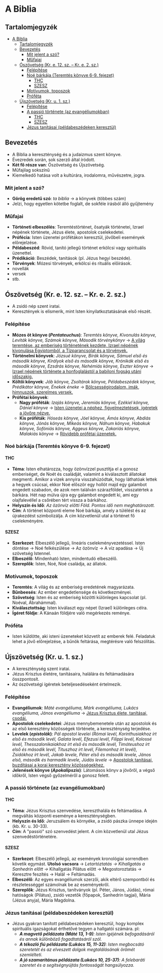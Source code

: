 # A Biblia

## Tartalomjegyzék
- [A Biblia](#a-biblia)
  - [Tartalomjegyzék](#tartalomjegyzék)
  - [Bevezetés](#bevezetés)
    - [Mit jelent a szó?](#mit-jelent-a-szó)
    - [Műfajai](#műfajai)
  - [Ószövetség (Kr. e. 12. sz. – Kr. e. 2. sz.)](#ószövetség-kr-e-12-sz--kr-e-2-sz)
    - [Felépítése](#felépítése)
    - [Noé bárkája (Teremtés könyve 6-9. fejezet)](#noé-bárkája-teremtés-könyve-6-9-fejezet)
      - [THC](#thc)
      - [SZESZ](#szesz)
    - [Motívumok, toposzok](#motívumok-toposzok)
    - [Próféta](#próféta)
  - [Újszövetség (Kr. u. 1. sz.)](#újszövetség-kr-u-1-sz)
    - [Felépítése](#felépítése-1)
    - [A passió története (az evangéliumokban)](#a-passió-története-az-evangéliumokban)
      - [THC](#thc-1)
      - [SZESZ](#szesz-1)
    - [Jézus tanításai (példabeszédeken keresztül)](#jézus-tanításai-példabeszédeken-keresztül)

## Bevezetés

- A Biblia a kereszténység és a judaizmus szent könyve.
- Évezredek során, sok szerző által íródott.
- **Két fő része van**: Ószövetség és Újszövetség.
- Műfajilag sokszínű
- Kiemelkedő hatása volt a kultúrára, irodalomra, művészetre, jogra.

### Mit jelent a szó?

- **Görög eredetű szó**: *ta biblia* → a könyvek (többes szám)
- Jelzi, hogy egyetlen kötetbe foglalt, de sokféle írásból álló gyűjtemény

### Műfajai

- **Történeti elbeszélés**: Teremtéstörténet, ősatyák történetei, Izrael népének története, Jézus élete, apostolok cselekedetei.
- **Prófécia**: Isten üzenetei prófétákon keresztül, jövőbeli események előrejelzése.
- **Példabeszéd**: Rövid, tanító jellegű történet erkölcsi vagy spirituális üzenettel.
- **Prédikáció**: Beszédek, tanítások (pl. Jézus hegyi beszéde).
- **Törvények**: Mózesi törvények, erkölcsi és rituális előírások.
- novellák
- versek
- stb.

## Ószövetség (Kr. e. 12. sz. – Kr. e. 2. sz.)

- A zsidó nép szent iratai.
- Keresztények is elismerik, mint Isten kinyilatkoztatásának első részét.

### Felépítése

- **Mózes öt könyve (*Pentateuchus*)**: *Teremtés könyve, Kivonulás könyve, Leviták könyve, Számok könyve, Második törvénykönyv* → <u>A világ teremtése, az emberiség történetének kezdete, Izrael népének kivonulása Egyiptomból, a Tízparancsolat és a törvények.</u>
- **Történelmi könyvek**: *Józsué könyve, Bírák könyve, Sámuel első és második könyve, Királyok első és második könyve, Krónikák első és második könyve, Ezsdrás könyve, Nehémiás könyve, Eszter könyve* → <u>Izrael népének története a honfoglalástól a babiloni fogság utáni időszakig.</u>
- **Költői könyvek**: *Jób könyve, Zsoltárok könyve, Példabeszédek könyve, Prédikátor könyve, Énekek éneke* → <u>Bölcsességirodalom, imák, himnuszok, szerelmes versek.</u>
- **Prófétai könyvek**:
  - **Nagy próféták**: *Izajás könyve, Jeremiás könyve, Ezékiel könyve, Dániel könyve* → <u>Isten üzenetei a néphez, figyelmeztetések, ígéretek a jövőre nézve.</u>
  - **Kis próféták**: *Hóseás könyve, Jóel könyve, Ámós könyve, Abdiás könyve, Jónás könyve, Mikeás könyve, Náhum könyve, Habakuk könyve, Sofóniás könyve, Aggeus könyve, Zakariás könyve, Malakiás könyve* → <u>Rövidebb prófétai üzenetek.</u>

### Noé bárkája (Teremtés könyve 6-9. fejezet)

#### THC

- **Téma**: Isten elhatározza, hogy özönvízzel pusztítja el a gonosz emberiséget, de Noét és családját, valamint a kiválasztott állatokat megmenti. Amikor a vizek annyira visszahúzódtak, hogy láthatóak lettek a hegyek csúcsai, ekkor Noé először egy hollót majd egy galambot engedett szabadon, de azok nem találván szárazföldet, visszatértek a bárkára. Hét nap múlva újra egy galambot engedett ki, ami egy olajfalevéllel a csőrében tért vissza a bárkához.
- **Helyszín és Idő**: *Az özönvíz előtti Föld. Pontos idő nem meghatározott.*
- **Cím**: A történet központi eleme Noé bárkája, amely a túlélést és az újrakezdést szimbolizálja. A cím közvetlenül utal a történet fő cselekményére.

#### SZESZ

- **Szerkezet**: Elbeszélő jellegű, lineáris cselekményvezetéssel. Isten döntése → Noé felkészülése → Az özönvíz → A víz apadása → Új szövetség Istennel.
- **Elbeszélő**: Mindenható Isten, mindentudó elbeszélő.
- **Szereplők**: Isten, Noé, Noé családja, az állatok.

### Motívumok, toposzok

- **Teremtés**: A világ és az emberiség eredetének magyarázata.
- **Bűnbeesés**: Az ember engedetlensége és következményei.
- **Szövetség**: Isten és az emberiség közötti különleges kapcsolat (pl. Noéval, Ábrahámmal).
- **Kiválasztottság**: Isten kiválaszt egy népet (Izrael) különleges célra.
- **Ígéret földje**: A Kánaán földjére való megérkezés reménye.

### Próféta

- Isten küldötte, aki isteni üzeneteket közvetít az emberek felé. Feladatuk lehet a jövő előrejelzése, a bűnök feltárása, megtérésre való felszólítás.

## Újszövetség (Kr. u. 1. sz.)

- A kereszténység szent iratai.
- Jézus Krisztus életére, tanításaira, halálára és feltámadására összpontosít.
- Az ószövetségi ígéretek beteljesedéseként értelmezik.

### Felépítése

- **Evangéliumok**: *Máté evangéliuma, Márk evangéliuma, Lukács evangéliuma, János evangéliuma* → <u>Jézus Krisztus élete, tanításai, csodái.</u>
- **Apostolok cselekedetei**: Jézus mennybemenetele után az apostolok és az első keresztény közösségek története, a kereszténység terjedése.
- **Levelek (*epistolák*)**: *Pál apostol levelei (Római levél, Korinthusiakhoz írt első és második levél, Galata levél, Efezusi levél, Filippi levél, Kolossé levél, Thesszalonikaiakhoz írt első és második levél, Timóteushoz írt első és második levél, Tituszhoz írt levél, Filemonhoz írt levél), Zsidókhoz írt levél, Jakab levele, Péter első és második levele, János első, második és harmadik levele, Júdás levele* → <u>Apostolok tanításai, buzdításai a korai keresztény közösségekhez.</u>
- **Jelenések könyve (*Apokalipszis*)**: Látomásos könyv a jövőről, a végső időkről, Isten végső győzelméről a gonosz felett.

### A passió története (az evangéliumokban)

#### THC

- **Téma**: Jézus Krisztus szenvedése, kereszthalála és feltámadása. A megváltás központi eseménye a kereszténységben.
- **Helyszín és Idő**: Jeruzsálem és környéke, a zsidó pászka ünnepe idején (kb. Kr. u. 30-33).
- **Cím**: A "passió" szó szenvedést jelent. A cím közvetlenül utal Jézus szenvedéstörténetére.

#### SZESZ

- **Szerkezet**: Elbeszélő jellegű, az események kronológiai sorrendben követik egymást. **Utolsó vacsora** → *Letartóztatás → Kihallgatás a Sanhedrin előtt →* Kihallgatás Pilátus előtt → Megostoroztatás → Keresztre feszítés → Halál → Feltámadás.
- **Elbeszélő**: Az egyes evangéliumok szerzői, akik eltérő szempontból és részletességgel számolnak be az eseményekről.
- **Szereplők**: Jézus Krisztus, tanítványok (pl. Péter, János, Júdás), római hatóságok (Pilátus), zsidó vezetők (főpapok, Sanhedrin tagjai), Mária (Jézus anyja), Mária Magdolna.

### Jézus tanításai (példabeszédeken keresztül)

- Jézus gyakran tanított példabeszédeken keresztül, hogy komplex spirituális igazságokat érthetővé tegyen a hallgatói számára. pl:
  - ***A magvető példázata (Máté 13, 1-9)**: Isten igéjének befogadásáról és annak különböző fogadtatásáról szól.*
  - ***A tékozló fiú példázata (Lukács 15, 11-32)**: Isten megbocsátó szeretetét és az elveszett dolgok megtalálásának örömét szemlélteti.*
  - ***A jó szamaritánus példázata (Lukács 10, 25-37)**: A felebaráti szeretet és a segítségnyújtás fontosságát hangsúlyozza.*

